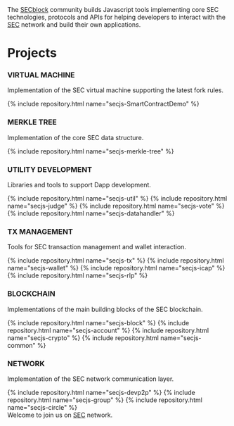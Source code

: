 
<div class="intro-text">
  The <a href="https://github.com/SECblock/">SECblock</a> community builds Javascript tools implementing core SEC technologies, protocols and APIs for helping developers to interact with the <a href="https://www.secblock.io/">SEC</a> network and build their own applications.
</div> 

<h1>Projects</h1>

<div class="repo-group">
  <h3><i class="fa fa-cogs"></i> VIRTUAL MACHINE</h3>
  <p>Implementation of the SEC virtual machine supporting the latest fork rules.</p>
  {% include repository.html name="secjs-SmartContractDemo" %}
</div>

<div class="repo-group">
  <h3><i class="fa fa-sitemap"></i> MERKLE TREE</h3>
  <p>Implementation of the core SEC data structure.</p>
  {% include repository.html name="secjs-merkle-tree" %}
</div>

<div class="separator"></div>

<div class="repo-group">
  <h3><i class="fa fa-wrench"></i> UTILITY DEVELOPMENT</h3>
  <p>Libraries and tools to support Dapp development.</p>
  {% include repository.html name="secjs-util" %}
  {% include repository.html name="secjs-judge" %}
  {% include repository.html name="secjs-vote" %}
  {% include repository.html name="secjs-datahandler" %}
</div>

<div class="repo-group">
  <h3><i class="fa fa-balance-scale"></i> TX MANAGEMENT</h3>
  <p>Tools for SEC transaction management and wallet interaction.</p>
  {% include repository.html name="secjs-tx" %}
  {% include repository.html name="secjs-wallet" %}
  {% include repository.html name="secjs-icap" %}
  {% include repository.html name="secjs-rlp" %}
</div>

<div class="separator"></div>

<div class="repo-group">
  <h3><i class="fa fa-cubes"></i> BLOCKCHAIN</h3>
  <p>Implementations of the main building blocks of the SEC blockchain.</p>
  {% include repository.html name="secjs-block" %}
  {% include repository.html name="secjs-account" %}
  {% include repository.html name="secjs-crypto" %}
  {% include repository.html name="secjs-common" %}
</div>

<div class="repo-group">
  <h3><i class="fa fa-globe"></i> NETWORK</h3>
  <p>Implementation of the SEC network communication layer.</p>
  {% include repository.html name="secjs-devp2p" %}
  {% include repository.html name="secjs-group" %}
  {% include repository.html name="secjs-circle" %}

</div>

 <div class="separator" style="height:0px;"></div>

<div class="intro-text">
  Welcome to join us on 
    <a href="https://www.secblock.io/">SEC</a> network.
</div>

<!--<h1>Use Cases</h1>
### Creating an Online Wallet?

### Creating a Dapp?

### Build for the Web? -->

